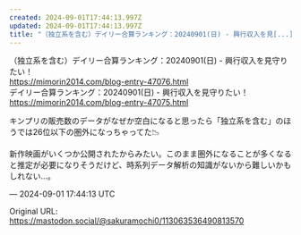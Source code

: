 ```yaml
---
created: 2024-09-01T17:44:13.997Z
updated: 2024-09-01T17:44:13.997Z
title: "（独立系を含む）デイリー合算ランキング：20240901(日) - 興行収入を見[...]"
---
```


<p>（独立系を含む）デイリー合算ランキング：20240901(日) - 興行収入を見守りたい！<br /><a href="https://mimorin2014.com/blog-entry-47076.html" target="_blank" rel="nofollow noopener" translate="no"><span class="invisible">https://</span><span class="ellipsis">mimorin2014.com/blog-entry-470</span><span class="invisible">76.html</span></a><br />デイリー合算ランキング：20240901(日) - 興行収入を見守りたい！<br /><a href="https://mimorin2014.com/blog-entry-47075.html" target="_blank" rel="nofollow noopener" translate="no"><span class="invisible">https://</span><span class="ellipsis">mimorin2014.com/blog-entry-470</span><span class="invisible">75.html</span></a></p><p>キンプリの販売数のデータがなぜか空白になると思ったら「独立系を含む」のほうでは26位以下の圏外になっちゃってた📉</p><p>新作映画がいくつか公開されたからみたい。このまま圏外になることが多くなると推定が必要になりそうだけど、時系列データ解析の知識がないから難しいかもしれない…。</p>

&mdash; 2024-09-01 17:44:13 UTC

Original URL: https://mastodon.social/@sakuramochi0/113063536490813570
